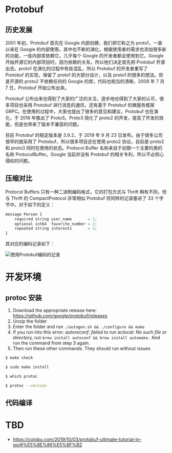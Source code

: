 # Protobuf

## 历史发展

2001 年初，Protobuf 首先在 Google 内部创建，我们把它称之为 proto1，一直以来在 Google 的内部使用，其中也不断的演化，根据使用者的需求也添加很多新的功能，一些内部库依赖它。几乎每个 Google 的开发者都会使用到它。Google 开始开源它的内部项目时，因为依赖的关系，所以他们决定首先把 Protobuf 开源出去。proto1 在演化的过程中有些混乱，所以 Protobuf 的开发者重写了 Protobuf 的实现，保留了 proto1 的大部分设计，以及 proto1 的很多的想法。但是开源的 proto2 不依赖任何的 Google 的库，代码也相当的清晰。2008 年 7 月 7 日，Protobuf 开始公布出来。

Protobuf 公布出来也得到了大家的广泛的关注，逐步地也得到了大家的认可，很多项目也采用 Protobuf 进行消息的通讯，还有基于 Protobuf 的微服务框架 GRPC。在使用的过程中，大家也提出了很多的意见和建议，Protobuf 也在演化，于 2016 年推出了 Proto3。Proto3 简化了 proto2 的开发，提高了开发的效能，但是也带来了版本不兼容的问题。

目前 Protobuf 的稳定版本是 3.9.2，于 2019 年 9 月 23 日发布。由于很多公司很早的就采用了 Protobuf，所以很多项目还在使用 proto2 协议，目前是 proto2 和 proto3 同时在使用的状态。Protocol Buffer 名称来自于初期一个主要的类的名称 ProtocolBuffer。Google 当前并没有 Protobuf 的相关专利，所以不必担心侵权的问题。

## 压缩对比

Protocol Buffers 只有一种二进制编码格式，它的打包方式与 Thrift 稍有不同，但与 Thrift 的 CompactProtocol 非常相似 Protobuf 将同样的记录塞进了 33 个字节中。对于如下的定义：

```js
message Person {
    required string user_name       = 1;
    optional int64  favorite_number = 2;
    repeated string interests       = 3;
}
```

其对应的编码记录如下：

![使用Protobuf编码的记录](https://s2.ax1x.com/2020/02/07/12SYgP.png)

# 开发环境

## protoc 安装

1. Download the appropriate release here: https://github.com/google/protobuf/releases
2. Unzip the folder
3. Enter the folder and run `./autogen.sh && ./configure && make`
4. If you run into this error: _autoreconf: failed to run aclocal: No such file or directory,_ run `brew install autoconf && brew install automake.` And run the command from step 3 again.
5. Then run these other commands. They should run without issues

```sh
$ make check

$ sudo make install

$ which protoc

$ protoc --version
```

## 代码编译

# TBD

- https://colobu.com/2019/10/03/protobuf-ultimate-tutorial-in-go/#%E5%8E%86%E5%8F%B2
